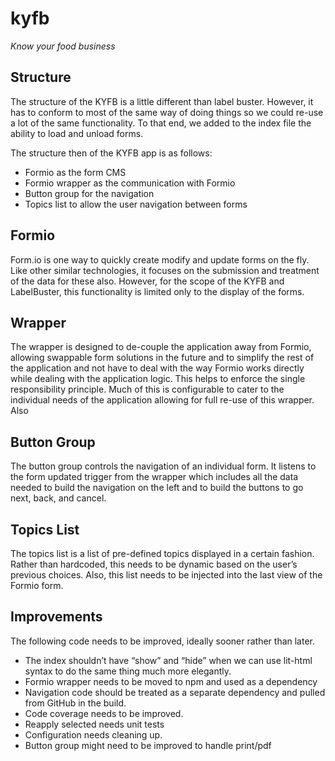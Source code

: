 # kyfb
*Know your food business*

## Structure
The structure of the KYFB is a little different than label buster.
However, it has to conform to most of the same way of doing things so we could
re-use a lot of the same functionality. To that end, we added to the index file the ability to load and unload forms.

The structure then of the KYFB app is as follows:
* Formio as the form CMS
* Formio wrapper as the communication with Formio
* Button group for the navigation
* Topics list to allow the user navigation between forms

## Formio
Form.io is one way to quickly create modify and update forms on the fly. Like other similar technologies, it focuses on the submission and treatment of the data for these also. However, for the scope of the KYFB and LabelBuster, this functionality is limited only to the display of the forms.

## Wrapper
The wrapper is designed to de-couple the application away from Formio, allowing swappable form solutions in the future and to simplify the rest of the application and not have to deal with the way Formio works directly while dealing with the application logic. This helps to enforce the single responsibility principle. Much of this is configurable to cater to the individual needs of the application allowing for full re-use of this wrapper. Also

## Button Group 
The button group controls the navigation of an individual form. It listens to the form updated trigger from the wrapper which includes all the data needed to build the navigation on the left and to build the buttons to go next, back, and cancel.

## Topics List
The topics list is a list of pre-defined topics displayed in a certain fashion. Rather than hardcoded, this needs to be dynamic based on the user’s previous choices. Also, this list needs to be injected into the last view of the Formio form.

## Improvements
The following code needs to be improved, ideally sooner rather than later.
* The index shouldn’t have “show” and “hide” when we can use lit-html syntax to do the same thing much more elegantly.
* Formio wrapper needs to be moved to npm and used as a dependency
* Navigation code should be treated as a separate dependency and pulled from GitHub in the build.
* Code coverage needs to be improved.
* Reapply selected needs unit tests
* Configuration needs cleaning up.
* Button group might need to be improved to handle print/pdf


